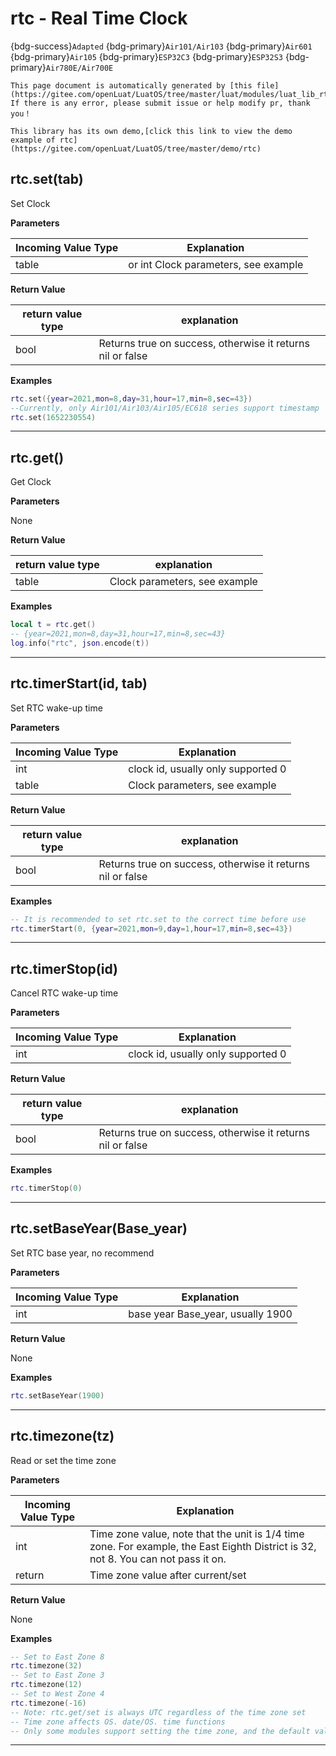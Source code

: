 # rtc - Real Time Clock

{bdg-success}`Adapted` {bdg-primary}`Air101/Air103` {bdg-primary}`Air601` {bdg-primary}`Air105` {bdg-primary}`ESP32C3` {bdg-primary}`ESP32S3` {bdg-primary}`Air780E/Air700E`

```{note}
This page document is automatically generated by [this file](https://gitee.com/openLuat/LuatOS/tree/master/luat/modules/luat_lib_rtc.c). If there is any error, please submit issue or help modify pr, thank you！
```

```{tip}
This library has its own demo,[click this link to view the demo example of rtc](https://gitee.com/openLuat/LuatOS/tree/master/demo/rtc)
```

## rtc.set(tab)



Set Clock

**Parameters**

|Incoming Value Type | Explanation|
|-|-|
|table|or int Clock parameters, see example|

**Return Value**

|return value type | explanation|
|-|-|
|bool|Returns true on success, otherwise it returns nil or false|

**Examples**

```lua
rtc.set({year=2021,mon=8,day=31,hour=17,min=8,sec=43})
--Currently, only Air101/Air103/Air105/EC618 series support timestamp
rtc.set(1652230554)

```

---

## rtc.get()



Get Clock

**Parameters**

None

**Return Value**

|return value type | explanation|
|-|-|
|table|Clock parameters, see example|

**Examples**

```lua
local t = rtc.get()
-- {year=2021,mon=8,day=31,hour=17,min=8,sec=43}
log.info("rtc", json.encode(t))

```

---

## rtc.timerStart(id, tab)



Set RTC wake-up time

**Parameters**

|Incoming Value Type | Explanation|
|-|-|
|int|clock id, usually only supported 0|
|table|Clock parameters, see example|

**Return Value**

|return value type | explanation|
|-|-|
|bool|Returns true on success, otherwise it returns nil or false|

**Examples**

```lua
-- It is recommended to set rtc.set to the correct time before use
rtc.timerStart(0, {year=2021,mon=9,day=1,hour=17,min=8,sec=43})

```

---

## rtc.timerStop(id)



Cancel RTC wake-up time

**Parameters**

|Incoming Value Type | Explanation|
|-|-|
|int|clock id, usually only supported 0|

**Return Value**

|return value type | explanation|
|-|-|
|bool|Returns true on success, otherwise it returns nil or false|

**Examples**

```lua
rtc.timerStop(0)

```

---

## rtc.setBaseYear(Base_year)



Set RTC base year, no recommend

**Parameters**

|Incoming Value Type | Explanation|
|-|-|
|int|base year Base_year, usually 1900|

**Return Value**

None

**Examples**

```lua
rtc.setBaseYear(1900)

```

---

## rtc.timezone(tz)



Read or set the time zone

**Parameters**

|Incoming Value Type | Explanation|
|-|-|
|int|Time zone value, note that the unit is 1/4 time zone. For example, the East Eighth District is 32, not 8. You can not pass it on.|
|return|Time zone value after current/set|

**Return Value**

None

**Examples**

```lua
-- Set to East Zone 8
rtc.timezone(32)
-- Set to East Zone 3
rtc.timezone(12)
-- Set to West Zone 4
rtc.timezone(-16)
-- Note: rtc.get/set is always UTC regardless of the time zone set
-- Time zone affects OS. date/OS. time functions
-- Only some modules support setting the time zone, and the default value is generally 32, that is, the eighth district in the east.

```

---

